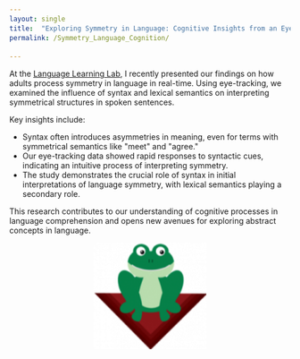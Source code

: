 ```yaml
---
layout: single
title:  "Exploring Symmetry in Language: Cognitive Insights from an Eye-Tracking Study"
permalink: /Symmetry_Language_Cognition/

---
```


At the [Language Learning Lab](https://web.sas.upenn.edu/trueswell-lab/), I recently presented our findings on how adults process symmetry in language in real-time. Using eye-tracking, we examined the influence of syntax and lexical semantics on interpreting symmetrical structures in spoken sentences.

Key insights include:
- Syntax often introduces asymmetries in meaning, even for terms with symmetrical semantics like "meet" and "agree."
- Our eye-tracking data showed rapid responses to syntactic cues, indicating an intuitive process of interpreting symmetry.
- The study demonstrates the crucial role of syntax in initial interpretations of language symmetry, with lexical semantics playing a secondary role.

This research contributes to our understanding of cognitive processes in language comprehension and opens new avenues for exploring abstract concepts in language.


<div style="text-align:center;">
    <img src="/assets/images/frog.png" alt="Language Learning Lab" style="width:40%; height:auto;"/> <!-- Adjust width as needed -->
</div>